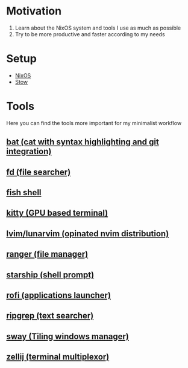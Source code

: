 # Motivation
1. Learn about the NixOS system and tools I use as much as possible
1. Try to be more productive and faster according to my needs

# Setup
- [NixOS](https://github.com/ansible/ansible)
- [Stow](https://www.gnu.org/software/stow/)

# Tools
Here you can find the tools more important for my minimalist workflow

## [bat (cat with syntax highlighting and git integration)](https://github.com/sharkdp/bat)

## [fd (file searcher)](https://github.com/sharkdp/fd)

## [fish shell](https://fishshell.com/)

## [kitty (GPU based terminal)](https://sw.kovidgoyal.net/kitty/  )

## [lvim/lunarvim (opinated nvim distribution)](https://www.lunarvim.org/)

## [ranger (file manager)](https://github.com/ranger/ranger)

## [starship (shell prompt)](https://starship.rs/)

## [rofi (applications launcher)](https://github.com/DaveDavenport/rofi)

## [ripgrep (text searcher)](https://github.com/BurntSushi/ripgrep)

## [sway (Tiling windows manager)](https://github.com/swaywm/sway)

## [zellij (terminal multiplexor)](https://zellij.dev/)
